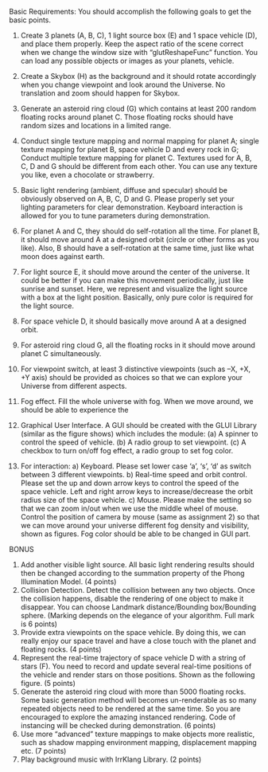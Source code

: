 Basic Requirements:
You should accomplish the following goals to get the basic points.

1. Create 3 planets (A, B, C), 1 light source box (E) and 1 space vehicle (D), and place them properly. Keep the
aspect ratio of the scene correct when we change the window size with “glutReshapeFunc” function. You can
load any possible objects or images as your planets, vehicle.

2. Create a Skybox (H) as the background and it should rotate accordingly when you change viewpoint and look
around the Universe. No translation and zoom should happen for Skybox.

3. Generate an asteroid ring cloud (G) which contains at least 200 random floating rocks around planet C. Those
floating rocks should have random sizes and locations in a limited range.

4. Conduct single texture mapping and normal mapping for planet A; single texture mapping for planet B, space
vehicle D and every rock in G; Conduct multiple texture mapping for planet C. Textures used for A, B, C, D
and G should be different from each other. You can use any texture you like, even a chocolate or strawberry.

5. Basic light rendering (ambient, diffuse and specular) should be obviously observed on A, B, C, D and G.
Please properly set your lighting parameters for clear demonstration. Keyboard interaction is allowed for you
to tune parameters during demonstration.

6. For planet A and C, they should do self-rotation all the time. For planet B, it should move around A at a
designed orbit (circle or other forms as you like). Also, B should have a self-rotation at the same time, just
like what moon does against earth.

7. For light source E, it should move around the center of the universe. It could be better if you can make this
movement periodically, just like sunrise and sunset. Here, we represent and visualize the light source with a
box at the light position. Basically, only pure color is required for the light source.

8. For space vehicle D, it should basically move around A at a designed orbit.

9. For asteroid ring cloud G, all the floating rocks in it should move around planet C simultaneously.

10. For viewpoint switch, at least 3 distinctive viewpoints (such as –X, +X, +Y axis) should be provided as
choices so that we can explore your Universe from different aspects.

11. Fog effect. Fill the whole universe with fog. When we move around, we should be able to experience the

12. Graphical User Interface. A GUI should be created with the GLUI Library (similar as the figure shows)
which includes the module:
(a) A spinner to control the speed of vehicle.
(b) A radio group to set viewpoint.
(c) A checkbox to turn on/off fog effect, a radio group to set fog color.

13. For interaction:
a) Keyboard. Please set lower case ‘a’, ‘s’, ‘d’ as switch between 3 different viewpoints.
b) Real-time speed and orbit control. Please set the up and down arrow keys to control the speed of the
space vehicle. Left and right arrow keys to increase/decrease the orbit radius size of the space vehicle.
c) Mouse. Please make the setting so that we can zoom in/out when we use the middle wheel of mouse.
Control the position of camera by mouse (same as assignment 2) so that we can move around your
universe
different fog density and visibility, shown as figures. Fog color should be able to be changed in GUI part.




BONUS
1. Add another visible light source. All basic light rendering results should then be changed according to the
summation property of the Phong Illumination Model. (4 points)
2. Collision Detection. Detect the collision between any two objects. Once the collision happens, disable the
rendering of one object to make it disappear. You can choose Landmark distance/Bounding
box/Bounding sphere. (Marking depends on the elegance of your algorithm. Full mark is 6 points)
3. Provide extra viewpoints on the space vehicle. By doing this, we can really enjoy our space travel and
have a close touch with the planet and floating rocks. (4 points)
4. Represent the real-time trajectory of space vehicle D with a string of stars (F). You need to record and
update several real-time positions of the vehicle and render stars on those positions. Shown as the
following figure. (5 points)
5. Generate the asteroid ring cloud with more than 5000 floating rocks. Some basic generation method will
becomes un-renderable as so many repeated objects need to be rendered at the same time. So you are
encouraged to explore the amazing instanced rendering. Code of instancing will be checked during
 demonstration. (6 points)
6. Use more “advanced” texture mappings to make objects more realistic, such as shadow mapping
environment mapping, displacement mapping etc. (7 points)
7. Play background music with IrrKlang Library. (2 points)
